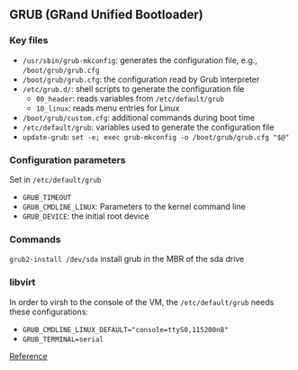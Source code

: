 ## GRUB (GRand Unified Bootloader)

### Key files
- `/usr/sbin/grub-mkconfig`: generates the configuration file, e.g., `/boot/grub/grub.cfg`
- `/boot/grub/grub.cfg`: the configuration read by Grub interpreter
- `/etc/grub.d/`: shell scripts to generate the configuration file
  - `00_header`: reads variables from `/etc/default/grub`
  - `10_linux`: reads menu entries for Linux
- `/boot/grub/custom.cfg`: additional commands during boot time
- `/etc/default/grub`: variables used to generate the configuration file
- `update-grub`: `set -e; exec grub-mkconfig -o /boot/grub/grub.cfg "$@"`

### Configuration parameters

Set in `/etc/default/grub`
- `GRUB_TIMEOUT`
- `GRUB_CMDLINE_LINUX`: Parameters to the kernel command line
- `GRUB_DEVICE`: the initial root device


### Commands
`grub2-install /dev/sda` install grub in the MBR of the sda drive


### libvirt
In order to virsh to the console of the VM, the `/etc/default/grub` needs these configurations:
  - `GRUB_CMDLINE_LINUX_DEFAULT="console=ttyS0,115200n8"`
  - `GRUB_TERMINAL=serial`

[Reference](https://bobcares.com/blog/virsh-console-not-working/)

